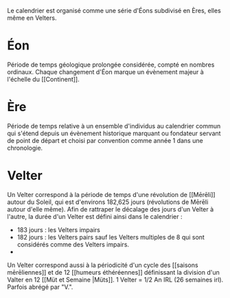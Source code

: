 Le calendrier est organisé comme une série d'Éons subdivisé en Ères, elles même en Velters.

# Éon 
Période de temps géologique prolongée considérée, compté en nombres ordinaux. Chaque changement d'Éon marque un évènement majeur à l'échelle du [[Continent]].

# Ère
Période de temps relative à un ensemble d'individus au calendrier commun qui s'étend depuis un évènement historique marquant ou fondateur servant de point de départ et choisi par convention comme année 1 dans une chronologie.

# Velter
Un Velter correspond à la période de temps d'une révolution de [[Mērēli]] autour du Soleil, qui est d'environs 182,625 jours (révolutions de MērēIi autour d'elle même). Afin de rattraper le décalage des jours d'un Velter à l'autre, la durée d'un Velter est défini ainsi dans le calendrier : 

- 183 jours : les Velters impairs 
- 182 jours : les Velters pairs sauf les Velters multiples de 8 qui sont considérés comme des Velters impairs. 
- 

Un Velter correspond aussi à la périodicité d'un cycle des [[saisons mērēliennes]] et de 12 [[humeurs éthéréennes]] définissant la division d'un Valter en 12 [[Müt et Semaine |Müts]]. 1 Velter = 1/2 An IRL (26 semaines irl). Parfois abrégé par "V.".



